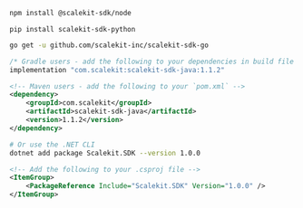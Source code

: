 <CodeWithHeader title="Setup SDK">

<Tabs groupId="tech-stack" queryString>
<TabItem value="nodejs" label="Node.js">

```bash
npm install @scalekit-sdk/node
```

</TabItem>
<TabItem value="py" label="Python">

```shellscript
pip install scalekit-sdk-python
```

</TabItem>
<TabItem value="golang" label="Go">

```sh
go get -u github.com/scalekit-inc/scalekit-sdk-go
```

</TabItem>
<TabItem value="java" label="Java">

```groovy
/* Gradle users - add the following to your dependencies in build file */
implementation "com.scalekit:scalekit-sdk-java:1.1.2"
```

```xml
<!-- Maven users - add the following to your `pom.xml` -->
<dependency>
    <groupId>com.scalekit</groupId>
    <artifactId>scalekit-sdk-java</artifactId>
    <version>1.1.2</version>
</dependency>
```

</TabItem>
<TabItem value="dotnet" label=".NET">

```sh
# Or use the .NET CLI
dotnet add package Scalekit.SDK --version 1.0.0
```

```xml
<!-- Add the following to your .csproj file -->
<ItemGroup>
    <PackageReference Include="Scalekit.SDK" Version="1.0.0" />
</ItemGroup>
```

</TabItem>
</Tabs>
</CodeWithHeader>
